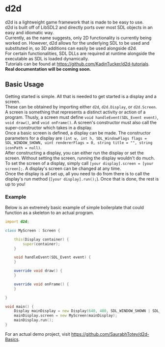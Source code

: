 # d2d
d2d is a lightweight game framework that is made to be easy to use.\
d2d is built off of LibSDL2 and directly ports over most SDL objects in an easy and idiomatic way.\
Currently, as the name suggests, only 2D functionality is currently being worked on. However, d2d allows for the underlying SDL to be used and substituted in, so 3D additions can easily be used alongside d2d.\
For certain functionalities, SDL DLLs are required at runtime alongside the executable as SDL is loaded dynamically.\
Tutorials can be found at https://github.com/KadinTucker/d2d-tutorials. \
**Real documentation will be coming soon.**

## Basic Usage
Getting started is simple. All that is needed to get started is a display and a screen.\
These can be obtained by importing either `d2d`, `d2d.Display`, or `d2d.Screen`.\
A screen is something that represents a distinct activity or action of a program. Thusly, a screen must define `void handleEvent(SDL_Event event)`, `void draw()`, and `void onFrame()`. A screen's constructor must also call the super-constructor which takes in a display.\
Once a basic screen is defined, a display can be made. The constructor parameters for a display are `(int w, int h, SDL_WindowFlags flags = SDL_WINDOW_SHOWN, uint rendererFlags = 0, string title = "", string iconPath = null)`.\
After constructing a display, you can either run the display or set the screen. Without setting the screen, running the display wouldn't do much.\
To set the screen of a display, simply call `[your display].screen = [your screen];`. A display's screen can be changed at any time.\
Once the display is all set up, all you need to do from there is to call the display's run method (`[your display].run();`). Once that is done, the rest is up to you!

### Example
Below is an extremely basic example of simple boilerplate that could function as a skeleton to an actual program.
```D
import d2d;

class MyScreen : Screen {

    this(Display container) {
        super(container);
    }

    void handleEvent(SDL_Event event) {
    }

    override void draw() {
    }

    override void onFrame() {
    }

}

void main() {
    Display mainDisplay = new Display(640, 480, SDL_WINDOW_SHOWN | SDL_WINDOW_RESIZABLE, 0, "This is a test");
    mainDisplay.screen = new MyScreen(mainDisplay);
    mainDisplay.run();
}
```
For an actual demo project, visit https://github.com/SaurabhTotey/d2d-Basics.
